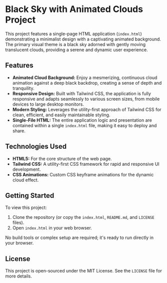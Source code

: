 # Black Sky with Animated Clouds Project

This project features a single-page HTML application (`index.html`) demonstrating a minimalist design with a captivating animated background. The primary visual theme is a black sky adorned with gently moving translucent clouds, providing a serene and dynamic user experience.

## Features

*   **Animated Cloud Background:** Enjoy a mesmerizing, continuous cloud animation against a deep black backdrop, creating a sense of depth and tranquility.
*   **Responsive Design:** Built with Tailwind CSS, the application is fully responsive and adapts seamlessly to various screen sizes, from mobile devices to large desktop monitors.
*   **Modern Styling:** Leverages the utility-first approach of Tailwind CSS for clean, efficient, and easily maintainable styling.
*   **Single-File HTML:** The entire application logic and presentation are contained within a single `index.html` file, making it easy to deploy and share.

## Technologies Used

*   **HTML5:** For the core structure of the web page.
*   **Tailwind CSS:** A utility-first CSS framework for rapid and responsive UI development.
*   **CSS Animations:** Custom CSS keyframe animations for the dynamic cloud effect.

## Getting Started

To view this project:

1.  Clone the repository (or copy the `index.html`, `README.md`, and `LICENSE` files).
2.  Open `index.html` in your web browser.

No build tools or complex setup are required; it's ready to run directly in your browser.

## License

This project is open-sourced under the MIT License. See the `LICENSE` file for more details.

